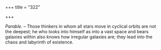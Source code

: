 +++
title = "322"

+++

*Parable.* – Those thinkers in whom all stars move in cyclical orbits are not the deepest; he who looks into himself as into a vast space and bears galaxies within also knows how irregular galaxies are; they lead into the chaos and labyrinth of existence.


